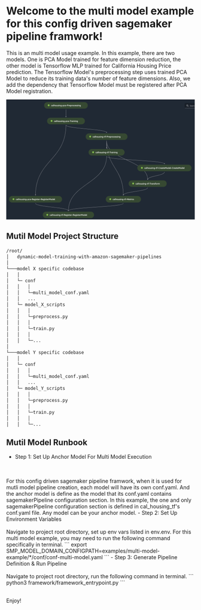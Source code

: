 # Welcome to the multi model example for this config driven sagemaker pipeline framwork!

This is an multi model usage example. In this example, there are two models. One is PCA Model trained for feature dimension reduction, the other model is Tensorflow MLP trained for California Housing Price prediction. The Tensorflow Model's preprocessing step uses trained PCA Model to reduce its training data's number of feature dimensions. Also, we add the dependency that Tensorflow Model must be registered after PCA Model registration.

![Mutli-Model-Pipeline-DAG](./dag.png)

## Mutil Model Project Structure

```
/root/
│   dynamic-model-training-with-amazon-sagemaker-pipelines  
│
└───model X specific codebase 
│   │	
│   └─ conf
│   │	│   
│   │	└─multi_model_conf.yaml
│   │	...
│   └─ model_X_scripts
│   │	│
│   │	└─preprocess.py
│   │	│
│   │	└─train.py
│   │	│
│   │	└─...
│
└───model Y specific codebase 
│   │	
│   └─ conf
│   │	│   
│   │	└─multi_model_conf.yaml
│   │	...
│   └─ model_Y_scripts
│   │	│
│   │	└─preprocess.py
│   │	│
│   │	└─train.py
│   │	│
│   │	└─...
```
## Mutil Model Runbook
- Step 1: Set Up Anchor Model For Multi Model Execution
<br>
<br>
For this config driven sagemaker pipeline framwork, when it is used for mutli model pipeline creation, each model will have its own conf.yaml. And the anchor model is define as the model that its conf.yaml contains sagemakerPipeline configuration section. In this example,  the one and only sagemakerPipeline configuration section is defined in cal_housing_tf's conf.yaml file. Any model can be your anchor model.
- Step 2: Set Up Environment Variables
<br>
<br>
Navigate to project root directory, set up env vars listed in env.env. For this multi model example, you may need to run the following command specifically in terminal.
```
export SMP_MODEL_DOMAIN_CONFIGPATH=examples/multi-model-example/*/conf/conf-multi-model.yaml
```
- Step 3: Generate Pipeline Definition & Run Pipeline
<br>
<br>
Navigate to project root directory, run the following command in terminal.
```
python3 framework/framework_entrypoint.py 
```
<br>
<br>


Enjoy!

